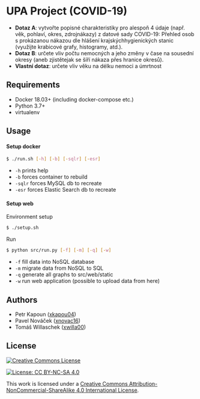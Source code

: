 # UPA Project (COVID-19)
* **Dotaz A**: vytvořte popisné charakteristiky pro alespoň 4 údaje (např. věk, pohlaví, okres, zdrojnákazy) z datové sady COVID-19: Přehled osob s prokázanou nákazou dle hlášení krajskýchhygienických stanic (využijte krabicové grafy, histogramy, atd.).
* **Dotaz B**: určete vliv počtu nemocných a jeho změny v čase na sousední okresy (aneb zjistětejak se šíří nákaza přes hranice okresů).
* **Vlastní dotaz**: určete vliv věku na délku nemoci a úmrtnost

## Requirements
 - Docker 18.03+ (including docker-compose etc.)
 - Python 3.7+ 
 - virtualenv

## Usage
#### Setup docker 
```bash
$ ./run.sh [-h] [-b] [-sqlr] [-esr]
```
 - ```-h``` prints help
 - ```-b``` forces container to rebuild 
 - ```-sqlr``` forces MySQL db to recreate
 - ```-esr``` forces Elastic Search db to recreate
 
#### Setup web

Environment setup
```bash
$ ./setup.sh 
``` 

Run
```bash
$ python src/run.py [-f] [-m] [-q] [-w]
```
- ```-f``` fill data into NoSQL database
- ```-m``` migrate data from NoSQL to SQL
- ```-q``` generate all graphs to src/web/static
- ```-w``` run web application (possible to upload data from here)

## Authors
 - Petr Kapoun ([xkapou04](mailto:xkapou04@stud.fit.vutbr.cz))
 - Pavel Nováček ([xnovac16](mailto:xnovac16@stud.fit.vutbr.cz))
 - Tomáš Willaschek ([xwilla00](mailto:xwilla00@stud.fit.vutbr.cz))

## License
<a rel="license" href="http://creativecommons.org/licenses/by-nc-sa/4.0/"><img alt="Creative Commons License" style="border-width:0" src="https://i.creativecommons.org/l/by-nc-sa/4.0/88x31.png" /></a>


[![License: CC BY-NC-SA 4.0](https://img.shields.io/badge/License-CC%20BY--NC--SA%204.0-lightgrey.svg)](https://creativecommons.org/licenses/by-nc-sa/4.0/)

This work is licensed under a [Creative Commons Attribution-NonCommercial-ShareAlike 4.0 International License](https://creativecommons.org/licenses/by-nc-sa/4.0/).



 
